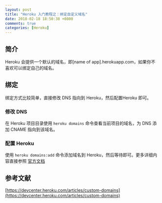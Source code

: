 ```yaml
---
layout: post
title: "Heroku 入门教程之：绑定自定义域名"
date: 2018-02-18 18:50:38 +0800
comments: true
categories: [Heroku]
---
```

## 简介
Heroku 会提供一个默认的域名，即[name of app].herokuapp.com，如果你不喜欢可以绑定自己的域名。
<!-- more -->
## 绑定
绑定方式比较简单，直接修改 DNS 指向到 Heroku，然后配置Heroku 即可。
### 修改 DNS
在 Heroku 项目目录使用 `heroku domains` 命令查看当前项目的域名，为 DNS 添加 CNAME 指向到该域名。

### 配置 Heroku
使用 `heroku domains:add` 命令添加域名到 Heroku，然后等待即可。更多详细内容直接参照 [官方文档](https://devcenter.heroku.com/articles/custom-domains)

## 参考文献
[https://devcenter.heroku.com/articles/custom-domains](https://devcenter.heroku.com/articles/custom-domains)